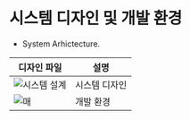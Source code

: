 # 시스템 디자인 및 개발 환경

- System Arhictecture.

| 디자인 파일 | 설명      |
|--------|---------|
|![시스템 설계](https://github.com/minseo2000/db_project/assets/59526414/8a22d870-f09f-4228-9e89-187b533c0b39)| 시스템 디자인 |
|![매](https://github.com/minseo2000/db_project/assets/59526414/ecb4c6b6-af96-4ebc-bd03-706d2652e8d4)| 개발 환경   |
